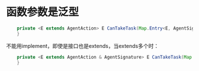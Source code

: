 # 函数参数是泛型

```Java
    private <E extends AgentAction> E CanTakeTask(Map.Entry<E, AgentSignature> entry){
    }
```

不能用implement，即使是接口也是extends，当extends多个时：
```Java
    private <E extends AgentAction & AgentSignature> E CanTakeTask(Map.Entry<E, AgentSignature> entry){
    }
```